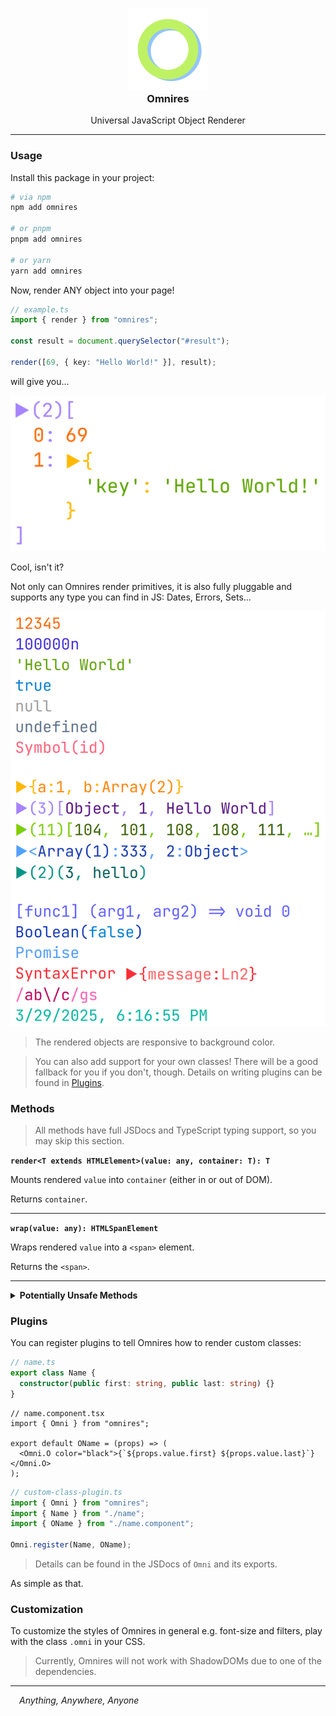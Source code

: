 <h3 align="center">
  <img src="https://raw.githubusercontent.com/CarbonicSoda/omnires/master/media/icon.png" width="130" alt="Omnires Icon" /><br />
  Omnires
</h3>
<p align="center">Universal JavaScript Object Renderer</p>

---

### Usage

Install this package in your project:

```bash
# via npm
npm add omnires

# or pnpm
pnpm add omnires

# or yarn
yarn add omnires
```

Now, render ANY object into your page!

```ts
// example.ts
import { render } from "omnires";

const result = document.querySelector("#result");

render([69, { key: "Hello World!" }], result);
```

will give you...

![Demo](https://github.com/CarbonicSoda/omnires/blob/master/media/demo/demo1.png?raw=true)

Cool, isn't it?

Not only can Omnires render primitives, it is also fully pluggable and supports
any type you can find in JS: Dates, Errors, Sets...

![Demo](https://github.com/CarbonicSoda/omnires/blob/master/media/demo/demo2.png?raw=true)

> The rendered objects are responsive to background color.

> You can also add support for your own classes! There will be a good fallback
> for you if you don't, though. Details on writing plugins can be found in
> [Plugins](#plugins).

### Methods

> All methods have full JSDocs and TypeScript typing support, so you may skip
> this section.

**`render<T extends HTMLElement>(value: any, container: T): T`**

Mounts rendered `value` into `container` (either in or out of DOM).

Returns `container`.

---

**`wrap(value: any): HTMLSpanElement`**

Wraps rendered `value` into a `<span>` element.

Returns the `<span>`.

---

<details>
<summary><b>Potentially Unsafe Methods</b></summary>

> **WARNING**: Make sure you know what you are doing. Sanitize expression if you
> can't trust user input.

**`renderEval<T extends HTMLElement>(expression: string, container: T): T`**

Mounts rendered `expression` into `container` (either in or out of DOM) after
parsing it with JavaScript, e.g. `"[1,2]"` => `[1,2]`.

Returns `container`.

---

**`wrapEval(expression: string): HTMLSpanElement`**

Wraps rendered `expression` into a `<span>` element after parsing it with
JavaScript, e.g. `"[1,2]"` => `[1,2]`.

Returns the `<span>`.

</details>

### Plugins

You can register plugins to tell Omnires how to render custom classes:

```ts
// name.ts
export class Name {
  constructor(public first: string, public last: string) {}
}
```

```tsx
// name.component.tsx
import { Omni } from "omnires";

export default OName = (props) => (
  <Omni.O color="black">{`${props.value.first} ${props.value.last}`}</Omni.O>
);
```

```ts
// custom-class-plugin.ts
import { Omni } from "omnires";
import { Name } from "./name";
import { OName } from "./name.component";

Omni.register(Name, OName);
```

> Details can be found in the JSDocs of `Omni` and its exports.

As simple as that.

### Customization

To customize the styles of Omnires in general e.g. font-size and filters, play
with the class `.omni` in your CSS.

> Currently, Omnires will not work with ShadowDOMs due to one of the
> dependencies.

---

_&emsp;Anything, Anywhere, Anyone_
